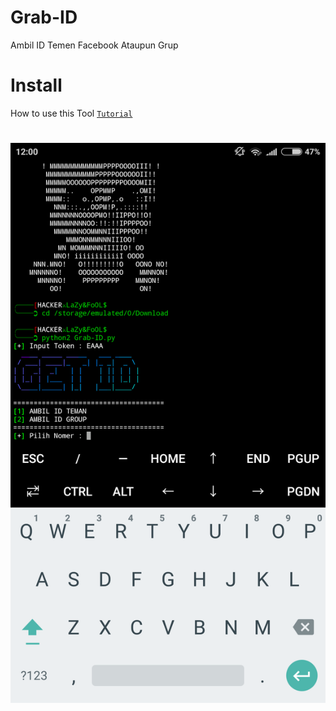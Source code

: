 # Grab-ID
Ambil ID Temen Facebook Ataupun Grup 
# Install
How to use this Tool [`Tutorial`](https://thefoolnoob.blogspot.com/2019/04/Grab-ID-FB.html?m=1)
# ![Screenshot](Grab_ID.png)

